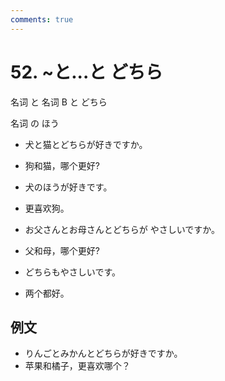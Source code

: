 ```yaml
---
comments: true
---
```


# 52. ~と...と どちら

名词 と 名词 B と どちら

名词 の ほう

- 犬と猫とどちらが好きですか。
- 狗和猫，哪个更好?
- 犬のほうが好きです。
- 更喜欢狗。

- お父さんとお母さんとどちらが やさしいですか。
- 父和母，哪个更好?
- どちらもやさしいです。
- 两个都好。

## 例文

- りんごとみかんとどちらが好きですか。
- 苹果和橘子，更喜欢哪个？

